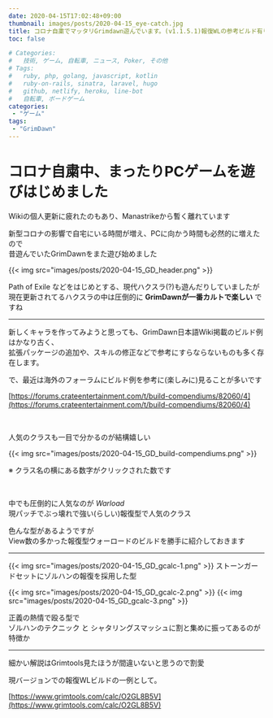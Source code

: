 ```yaml
---
date: 2020-04-15T17:02:48+09:00
thumbnail: images/posts/2020-04-15_eye-catch.jpg
title: コロナ自粛でマッタリGrimdawn遊んでいます。(v1.1.5.1)報復WLの参考ビルド有り
toc: false

# Categories:
#   技術, ゲーム, 自転車, ニュース, Poker, その他
# Tags:
#   ruby, php, golang, javascript, kotlin
#   ruby-on-rails, sinatra, laravel, hugo
#   github, netlify, heroku, line-bot
#   自転車, ボードゲーム
categories:
 - "ゲーム"
tags:
 - "GrimDawn"
---
```


# コロナ自粛中、まったりPCゲームを遊びはじめました

Wikiの個人更新に疲れたのもあり、Manastrikeから暫く離れています  

新型コロナの影響で自宅にいる時間が増え、PCに向かう時間も必然的に増えたので  
昔遊んでいたGrimDawnをまた遊び始めました

{{< img src="images/posts/2020-04-15_GD_header.png" >}} 

Path of Exile などをはじめとする、現代ハクスラ(?)も遊んだりしていましたが
現在更新されてるハクスラの中は圧倒的に __GrimDawnが一番カルトで楽しい__ ですね

 ----------

新しくキャラを作ってみようと思っても、GrimDawn日本語Wiki掲載のビルド例はかなり古く、  
拡張パッケージの追加や、スキルの修正などで参考にすらならないものも多く存在します。  

で、最近は海外のフォーラムにビルド例を参考に(楽しみに)見ることが多いです

[https://forums.crateentertainment.com/t/build-compendiums/82060/4](https://forums.crateentertainment.com/t/build-compendiums/82060/4)

<br>

人気のクラスも一目で分かるのが結構嬉しい

{{< img src="images/posts/2020-04-15_GD_build-compendiums.png" >}} 

※ クラス名の横にある数字がクリックされた数です

<br>

中でも圧倒的に人気なのが _Warload_  
現パッチでぶっ壊れで強い(らしい)報復型で人気のクラス

色んな型があるようですが  
View数の多かった報復型ウォーロードのビルドを勝手に紹介しておきます

<hr>

{{< img src="images/posts/2020-04-15_GD_gcalc-1.png" >}} 
ストーンガードセットにゾルハンの報復を採用した型

{{< img src="images/posts/2020-04-15_GD_gcalc-2.png" >}} 
{{< img src="images/posts/2020-04-15_GD_gcalc-3.png" >}} 

正義の熱情で殴る型で  
ゾルハンのテクニック と シャタリングスマッシュに割と集めに振ってあるのが特徴か  

<hr>

細かい解説はGrimtools見たほうが間違いないと思うので割愛  

現バージョンでの報復WLビルドの一例として。

[https://www.grimtools.com/calc/O2GL8B5V](https://www.grimtools.com/calc/O2GL8B5V)
